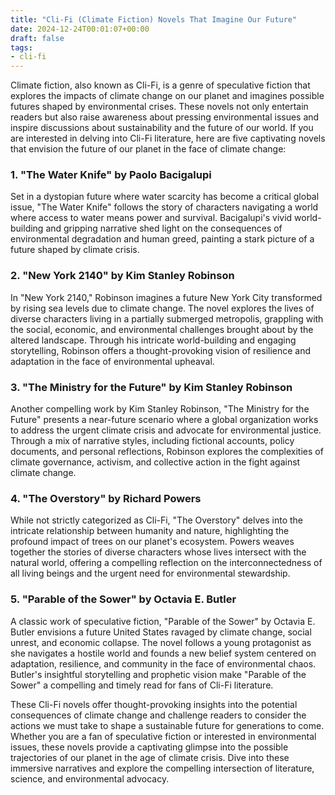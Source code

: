 ```yaml
---
title: "Cli-Fi (Climate Fiction) Novels That Imagine Our Future"
date: 2024-12-24T00:01:07+00:00
draft: false
tags:
- cli-fi
---
```


Climate fiction, also known as Cli-Fi, is a genre of speculative fiction that explores the impacts of climate change on our planet and imagines possible futures shaped by environmental crises. These novels not only entertain readers but also raise awareness about pressing environmental issues and inspire discussions about sustainability and the future of our world. If you are interested in delving into Cli-Fi literature, here are five captivating novels that envision the future of our planet in the face of climate change:

### 1. **"The Water Knife" by Paolo Bacigalupi**

Set in a dystopian future where water scarcity has become a critical global issue, "The Water Knife" follows the story of characters navigating a world where access to water means power and survival. Bacigalupi's vivid world-building and gripping narrative shed light on the consequences of environmental degradation and human greed, painting a stark picture of a future shaped by climate crisis.

### 2. **"New York 2140" by Kim Stanley Robinson**

In "New York 2140," Robinson imagines a future New York City transformed by rising sea levels due to climate change. The novel explores the lives of diverse characters living in a partially submerged metropolis, grappling with the social, economic, and environmental challenges brought about by the altered landscape. Through his intricate world-building and engaging storytelling, Robinson offers a thought-provoking vision of resilience and adaptation in the face of environmental upheaval.

### 3. **"The Ministry for the Future" by Kim Stanley Robinson**

Another compelling work by Kim Stanley Robinson, "The Ministry for the Future" presents a near-future scenario where a global organization works to address the urgent climate crisis and advocate for environmental justice. Through a mix of narrative styles, including fictional accounts, policy documents, and personal reflections, Robinson explores the complexities of climate governance, activism, and collective action in the fight against climate change.

### 4. **"The Overstory" by Richard Powers**

While not strictly categorized as Cli-Fi, "The Overstory" delves into the intricate relationship between humanity and nature, highlighting the profound impact of trees on our planet's ecosystem. Powers weaves together the stories of diverse characters whose lives intersect with the natural world, offering a compelling reflection on the interconnectedness of all living beings and the urgent need for environmental stewardship.

### 5. **"Parable of the Sower" by Octavia E. Butler**

A classic work of speculative fiction, "Parable of the Sower" by Octavia E. Butler envisions a future United States ravaged by climate change, social unrest, and economic collapse. The novel follows a young protagonist as she navigates a hostile world and founds a new belief system centered on adaptation, resilience, and community in the face of environmental chaos. Butler's insightful storytelling and prophetic vision make "Parable of the Sower" a compelling and timely read for fans of Cli-Fi literature.

These Cli-Fi novels offer thought-provoking insights into the potential consequences of climate change and challenge readers to consider the actions we must take to shape a sustainable future for generations to come. Whether you are a fan of speculative fiction or interested in environmental issues, these novels provide a captivating glimpse into the possible trajectories of our planet in the age of climate crisis. Dive into these immersive narratives and explore the compelling intersection of literature, science, and environmental advocacy.